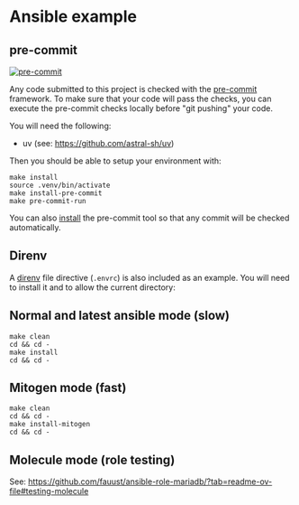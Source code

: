 # Ansible example

## pre-commit

[![pre-commit](https://github.com/MariaDB/buildbot/actions/workflows/pre-commit.yml/badge.svg)](https://github.com/MariaDB/buildbot/actions/workflows/pre-commit.yml)

Any code submitted to this project is checked with the [pre-commit](https://pre-commit.com/) framework. To make sure that your code will pass the checks, you can execute the pre-commit checks locally before "git pushing" your code.

You will need the following:

-   uv (see: <https://github.com/astral-sh/uv>)

Then you should be able to setup your environment with:

```console
make install
source .venv/bin/activate
make install-pre-commit
make pre-commit-run
```

You can also [install](https://pre-commit.com/#install) the pre-commit tool so
that any commit will be checked automatically.

## Direnv

A [direnv](https://direnv.net/) file directive (`.envrc`) is also included as an
example. You will need to install it and to allow the current directory:

## Normal and latest ansible mode (slow)

```console
make clean
cd && cd -
make install
cd && cd -
```

## Mitogen mode (fast)

```console
make clean
cd && cd -
make install-mitogen
cd && cd -
```

## Molecule mode (role testing)

See: https://github.com/fauust/ansible-role-mariadb/?tab=readme-ov-file#testing-molecule
